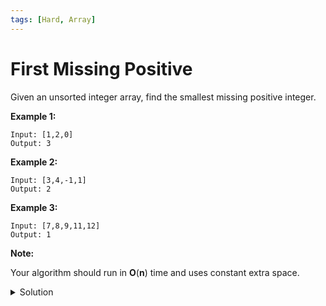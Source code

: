 ```yaml
---
tags: [Hard, Array]
---
```


# First Missing Positive

Given an unsorted integer array, find the smallest missing positive integer.

**Example 1:**

```
Input: [1,2,0]
Output: 3
```

**Example 2:**

```
Input: [3,4,-1,1]
Output: 2
```

**Example 3:**

```
Input: [7,8,9,11,12]
Output: 1
```

**Note:**

Your algorithm should run in **O**(**n**) time and uses constant extra space.

<details>
<summary>Solution</summary>

```javascript
/**
 * @param {number[]} nums
 * @return {number}
 */
var firstMissingPositive = function (nums) {
	var len = nums.length;
	var tmp = 0;
	var i = 0;
	while (i < len) {
		tmp = nums[i];
		if (tmp > 0 && tmp !== i + 1 && tmp !== nums[tmp - 1]) swap(nums, i, tmp - 1);
		else i++;
	}
	for (var j = 0; j < len; j++) {
		if (nums[j] !== j + 1) return j + 1;
	}
	return len + 1;
};

var swap = function (arr, i, j) {
	var tmp = arr[i];
	arr[i] = arr[j];
	arr[j] = tmp;
};
```

**Complexity:**

-   Time complexity: O(n).
-   Space complexity: O(1).

</details>
